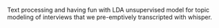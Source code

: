 Text processing and having fun with LDA unsupervised model for topic modeling
of interviews that we pre-emptively transcripted with whisper.

